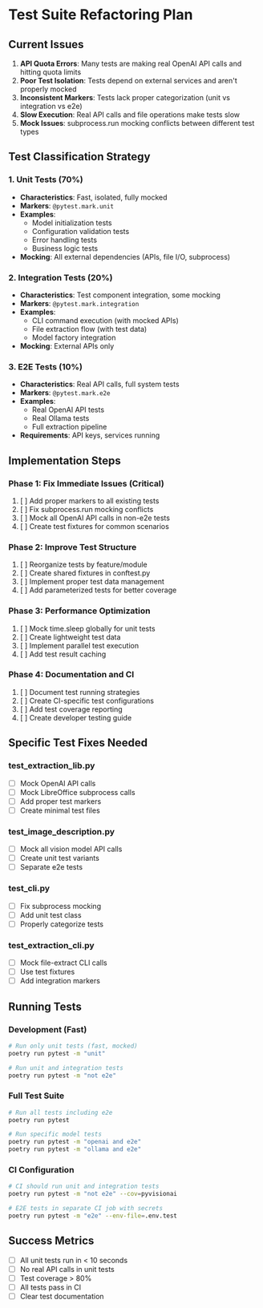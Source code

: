 # Test Suite Refactoring Plan

## Current Issues

1. **API Quota Errors**: Many tests are making real OpenAI API calls and hitting quota limits
2. **Poor Test Isolation**: Tests depend on external services and aren't properly mocked
3. **Inconsistent Markers**: Tests lack proper categorization (unit vs integration vs e2e)
4. **Slow Execution**: Real API calls and file operations make tests slow
5. **Mock Issues**: subprocess.run mocking conflicts between different test types

## Test Classification Strategy

### 1. Unit Tests (70%)
- **Characteristics**: Fast, isolated, fully mocked
- **Markers**: `@pytest.mark.unit`
- **Examples**:
  - Model initialization tests
  - Configuration validation tests
  - Error handling tests
  - Business logic tests
- **Mocking**: All external dependencies (APIs, file I/O, subprocess)

### 2. Integration Tests (20%)
- **Characteristics**: Test component integration, some mocking
- **Markers**: `@pytest.mark.integration`
- **Examples**:
  - CLI command execution (with mocked APIs)
  - File extraction flow (with test data)
  - Model factory integration
- **Mocking**: External APIs only

### 3. E2E Tests (10%)
- **Characteristics**: Real API calls, full system tests
- **Markers**: `@pytest.mark.e2e`
- **Examples**:
  - Real OpenAI API tests
  - Real Ollama tests
  - Full extraction pipeline
- **Requirements**: API keys, services running

## Implementation Steps

### Phase 1: Fix Immediate Issues (Critical)
1. [ ] Add proper markers to all existing tests
2. [ ] Fix subprocess.run mocking conflicts
3. [ ] Mock all OpenAI API calls in non-e2e tests
4. [ ] Create test fixtures for common scenarios

### Phase 2: Improve Test Structure
1. [ ] Reorganize tests by feature/module
2. [ ] Create shared fixtures in conftest.py
3. [ ] Implement proper test data management
4. [ ] Add parameterized tests for better coverage

### Phase 3: Performance Optimization
1. [ ] Mock time.sleep globally for unit tests
2. [ ] Create lightweight test data
3. [ ] Implement parallel test execution
4. [ ] Add test result caching

### Phase 4: Documentation and CI
1. [ ] Document test running strategies
2. [ ] Create CI-specific test configurations
3. [ ] Add test coverage reporting
4. [ ] Create developer testing guide

## Specific Test Fixes Needed

### test_extraction_lib.py
- [ ] Mock OpenAI API calls
- [ ] Mock LibreOffice subprocess calls
- [ ] Add proper test markers
- [ ] Create minimal test files

### test_image_description.py
- [ ] Mock all vision model API calls
- [ ] Create unit test variants
- [ ] Separate e2e tests

### test_cli.py
- [ ] Fix subprocess mocking
- [ ] Add unit test class
- [ ] Properly categorize tests

### test_extraction_cli.py
- [ ] Mock file-extract CLI calls
- [ ] Use test fixtures
- [ ] Add integration markers

## Running Tests

### Development (Fast)
```bash
# Run only unit tests (fast, mocked)
poetry run pytest -m "unit"

# Run unit and integration tests
poetry run pytest -m "not e2e"
```

### Full Test Suite
```bash
# Run all tests including e2e
poetry run pytest

# Run specific model tests
poetry run pytest -m "openai and e2e"
poetry run pytest -m "ollama and e2e"
```

### CI Configuration
```bash
# CI should run unit and integration tests
poetry run pytest -m "not e2e" --cov=pyvisionai

# E2E tests in separate CI job with secrets
poetry run pytest -m "e2e" --env-file=.env.test
```

## Success Metrics
- [ ] All unit tests run in < 10 seconds
- [ ] No real API calls in unit tests
- [ ] Test coverage > 80%
- [ ] All tests pass in CI
- [ ] Clear test documentation
